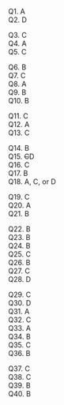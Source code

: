 <!-- API Server -->
Q1. A  
Q2. D     
<!-- Async -->
Q3. C   
Q4. A  
Q5. C   
<!-- Express.js -->
Q6. B   
Q7. C   
Q8. A  
Q9. B   
Q10. B   
<!-- JS -->
Q11. C   
Q12. A  
Q13. C   
<!-- JSON and Arrays -->
Q14. B   
Q15. ~~C~~D   
Q16. C   
Q17. B   
Q18. A, C, or D   
<!-- JWT -->
Q19. C   
Q20. A  
Q21. B   
<!-- MongoDB -->
Q22. B   
Q23. B   
Q24. B   
Q25. C   
Q26. B   
Q27. C   
Q28. D   
<!-- Mongoose -->
Q29. C   
Q30. D   
Q31. A  
Q32. C   
Q33. A  
Q34. B   
Q35. C   
Q36. B   
<!-- React -->
Q37. C   
Q38. C   
Q39. B   
Q40. B   


